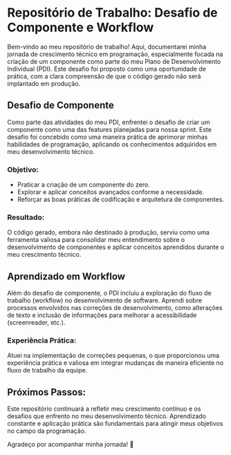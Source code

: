 # Repositório de Trabalho: Desafio de Componente e Workflow

Bem-vindo ao meu repositório de trabalho! Aqui, documentarei minha jornada de crescimento técnico em programação, especialmente focada na criação de um componente como parte do meu Plano de Desenvolvimento Individual (PDI). Este desafio foi proposto como uma oportunidade de prática, com a clara compreensão de que o código gerado não será implantado em produção.

## Desafio de Componente

Como parte das atividades do meu PDI, enfrentei o desafio de criar um componente como uma das features planejadas para nossa sprint. Este desafio foi concebido como uma maneira prática de aprimorar minhas habilidades de programação, aplicando os conhecimentos adquiridos em meu desenvolvimento técnico.

### Objetivo:
- Praticar a criação de um componente do zero.
- Explorar e aplicar conceitos avançados conforme a necessidade.
- Reforçar as boas práticas de codificação e arquitetura de componentes.

### Resultado:
O código gerado, embora não destinado à produção, serviu como uma ferramenta valiosa para consolidar meu entendimento sobre o desenvolvimento de componentes e aplicar conceitos aprendidos durante o meu crescimento técnico.

## Aprendizado em Workflow

Além do desafio de componente, o PDI incluiu a exploração do fluxo de trabalho (workflow) no desenvolvimento de software. Aprendi sobre processos envolvidos nas correções de desenvolvimento, como alterações de texto e inclusão de informações para melhorar a acessibilidade (screenreader, etc.).

### Experiência Prática:
Atuei na implementação de correções pequenas, o que proporcionou uma experiência prática e valiosa em integrar mudanças de maneira eficiente no fluxo de trabalho da equipe.

## Próximos Passos:
Este repositório continuará a refletir meu crescimento contínuo e os desafios que enfrento no meu desenvolvimento técnico. Aprendizado constante e aplicação prática são fundamentais para atingir meus objetivos no campo da programação.

Agradeço por acompanhar minha jornada! 🚀
